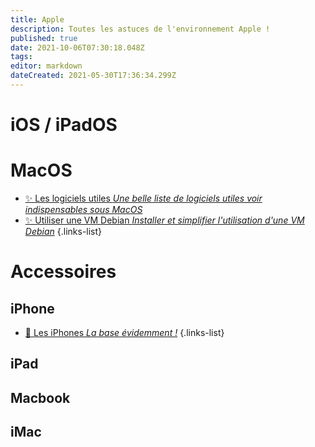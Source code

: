 ```yaml
---
title: Apple
description: Toutes les astuces de l'environnement Apple !
published: true
date: 2021-10-06T07:30:18.048Z
tags: 
editor: markdown
dateCreated: 2021-05-30T17:36:34.299Z
---
```


# iOS / iPadOS

# MacOS
- [✨ Les logiciels utiles *Une belle liste de logiciels utiles voir indispensables sous MacOS*](/Apple/Macos-logiciels)
- [✨ Utiliser une VM Debian *Installer et simplifier l'utilisation d'une VM Debian*](/Apple/Macos-VM-Debian)
{.links-list}

# Accessoires
## iPhone
- [🛒 Les iPhones *La base évidemment !*](https://amzn.to/3uJ97sK)
{.links-list}


## iPad

## Macbook

## iMac